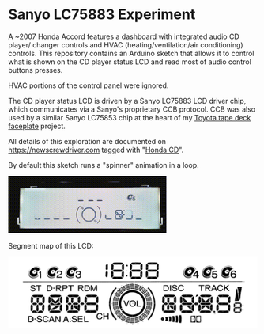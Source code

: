 # Sanyo LC75883 Experiment
A ~2007 Honda Accord features a dashboard with integrated audio CD player/
changer controls and HVAC (heating/ventilation/air conditioning) controls.
This repository contains an Arduino sketch that allows it to control what
is shown on the CD player status LCD and read most of audio control buttons
presses.

HVAC portions of the control panel were ignored.

The CD player status LCD is driven by a Sanyo LC75883 LCD driver chip, which
communicates via a Sanyo's proprietary CCB protocol. CCB was also used by
a similar Sanyo LC75853 chip at the heart of my 
[Toyota tape deck faceplate](https://github.com/Roger-random/Sanyo_LC75853N)
project.

All details of this exploration are documented on https://newscrewdriver.com
tagged with "[Honda CD](https://newscrewdriver.com/tag/honda-cd/)".

By default this sketch runs a "spinner" animation in a loop.

![LCD spinning animation](./spinnerloop.gif)

Segment map of this LCD:

![LCD segment map](./segmentmap.png)
